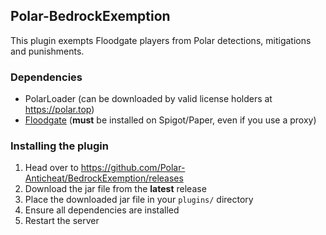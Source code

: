 ## Polar-BedrockExemption
This plugin exempts Floodgate players from Polar detections, mitigations and punishments.

### Dependencies

- PolarLoader (can be downloaded by valid license holders at https://polar.top)
- <a href="https://ci.opencollab.dev/job/GeyserMC/job/Floodgate/job/master/">Floodgate</a> (**must** be installed on Spigot/Paper, even if you use a proxy)

### Installing the plugin
1. Head over to https://github.com/Polar-Anticheat/BedrockExemption/releases
2. Download the jar file from the **latest** release
3. Place the downloaded jar file in your ``plugins/`` directory
4. Ensure all dependencies are installed
5. Restart the server